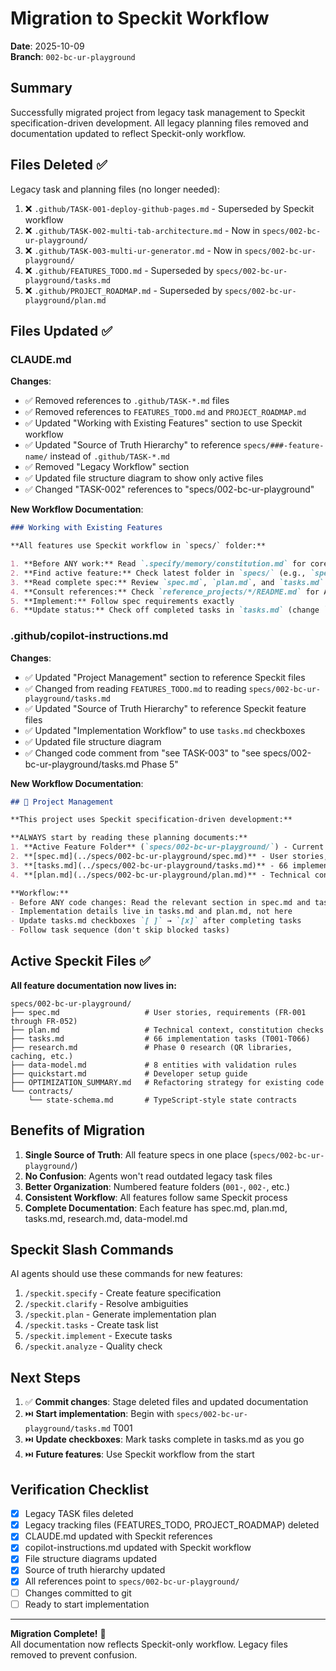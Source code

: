 # Migration to Speckit Workflow

**Date**: 2025-10-09  
**Branch**: `002-bc-ur-playground`

## Summary

Successfully migrated project from legacy task management to Speckit specification-driven development. All legacy planning files removed and documentation updated to reflect Speckit-only workflow.

## Files Deleted ✅

Legacy task and planning files (no longer needed):

1. ❌ `.github/TASK-001-deploy-github-pages.md` - Superseded by Speckit workflow
2. ❌ `.github/TASK-002-multi-tab-architecture.md` - Now in `specs/002-bc-ur-playground/`
3. ❌ `.github/TASK-003-multi-ur-generator.md` - Now in `specs/002-bc-ur-playground/`
4. ❌ `.github/FEATURES_TODO.md` - Superseded by `specs/002-bc-ur-playground/tasks.md`
5. ❌ `.github/PROJECT_ROADMAP.md` - Superseded by `specs/002-bc-ur-playground/plan.md`

## Files Updated ✅

### CLAUDE.md
**Changes**:
- ✅ Removed references to `.github/TASK-*.md` files
- ✅ Removed references to `FEATURES_TODO.md` and `PROJECT_ROADMAP.md`
- ✅ Updated "Working with Existing Features" section to use Speckit workflow
- ✅ Updated "Source of Truth Hierarchy" to reference `specs/###-feature-name/` instead of `.github/TASK-*.md`
- ✅ Removed "Legacy Workflow" section
- ✅ Updated file structure diagram to show only active files
- ✅ Changed "TASK-002" references to "specs/002-bc-ur-playground"

**New Workflow Documentation**:
```markdown
### Working with Existing Features

**All features use Speckit workflow in `specs/` folder:**

1. **Before ANY work:** Read `.specify/memory/constitution.md` for core principles
2. **Find active feature:** Check latest folder in `specs/` (e.g., `specs/002-bc-ur-playground/`)
3. **Read complete spec:** Review `spec.md`, `plan.md`, and `tasks.md` in feature folder
4. **Consult references:** Check `reference_projects/*/README.md` for API patterns
5. **Implement:** Follow spec requirements exactly
6. **Update status:** Check off completed tasks in `tasks.md` (change `[ ]` to `[x]`)
```

### .github/copilot-instructions.md
**Changes**:
- ✅ Updated "Project Management" section to reference Speckit files
- ✅ Changed from reading `FEATURES_TODO.md` to reading `specs/002-bc-ur-playground/tasks.md`
- ✅ Updated "Source of Truth Hierarchy" to reference Speckit feature files
- ✅ Updated "Implementation Workflow" to use `tasks.md` checkboxes
- ✅ Updated file structure diagram
- ✅ Changed code comment from "see TASK-003" to "see specs/002-bc-ur-playground/tasks.md Phase 5"

**New Workflow Documentation**:
```markdown
## 🎯 Project Management

**This project uses Speckit specification-driven development:**

**ALWAYS start by reading these planning documents:**
1. **Active Feature Folder** (`specs/002-bc-ur-playground/`) - Current feature specification
2. **[spec.md](../specs/002-bc-ur-playground/spec.md)** - User stories, requirements, acceptance criteria
3. **[tasks.md](../specs/002-bc-ur-playground/tasks.md)** - 66 implementation tasks organized by user story
4. **[plan.md](../specs/002-bc-ur-playground/plan.md)** - Technical context, architecture decisions

**Workflow:**
- Before ANY code changes: Read the relevant section in spec.md and tasks.md
- Implementation details live in tasks.md and plan.md, not here
- Update tasks.md checkboxes `[ ]` → `[x]` after completing tasks
- Follow task sequence (don't skip blocked tasks)
```

## Active Speckit Files ✅

**All feature documentation now lives in:**
```
specs/002-bc-ur-playground/
├── spec.md                   # User stories, requirements (FR-001 through FR-052)
├── plan.md                   # Technical context, constitution checks
├── tasks.md                  # 66 implementation tasks (T001-T066)
├── research.md               # Phase 0 research (QR libraries, caching, etc.)
├── data-model.md             # 8 entities with validation rules
├── quickstart.md             # Developer setup guide
├── OPTIMIZATION_SUMMARY.md   # Refactoring strategy for existing code
└── contracts/
    └── state-schema.md       # TypeScript-style state contracts
```

## Benefits of Migration

1. **Single Source of Truth**: All feature specs in one place (`specs/002-bc-ur-playground/`)
2. **No Confusion**: Agents won't read outdated legacy task files
3. **Better Organization**: Numbered feature folders (`001-`, `002-`, etc.)
4. **Consistent Workflow**: All features follow same Speckit process
5. **Complete Documentation**: Each feature has spec.md, plan.md, tasks.md, research.md, data-model.md

## Speckit Slash Commands

AI agents should use these commands for new features:

1. `/speckit.specify` - Create feature specification
2. `/speckit.clarify` - Resolve ambiguities
3. `/speckit.plan` - Generate implementation plan
4. `/speckit.tasks` - Create task list
5. `/speckit.implement` - Execute tasks
6. `/speckit.analyze` - Quality check

## Next Steps

1. ✅ **Commit changes**: Stage deleted files and updated documentation
2. ⏭️ **Start implementation**: Begin with `specs/002-bc-ur-playground/tasks.md` T001
3. ⏭️ **Update checkboxes**: Mark tasks complete in tasks.md as you go
4. ⏭️ **Future features**: Use Speckit workflow from the start

## Verification Checklist

- [x] Legacy TASK files deleted
- [x] Legacy tracking files (FEATURES_TODO, PROJECT_ROADMAP) deleted
- [x] CLAUDE.md updated with Speckit references
- [x] copilot-instructions.md updated with Speckit workflow
- [x] File structure diagrams updated
- [x] Source of truth hierarchy updated
- [x] All references point to `specs/002-bc-ur-playground/`
- [ ] Changes committed to git
- [ ] Ready to start implementation

---

**Migration Complete!** 🎉  
All documentation now reflects Speckit-only workflow. Legacy files removed to prevent confusion.
